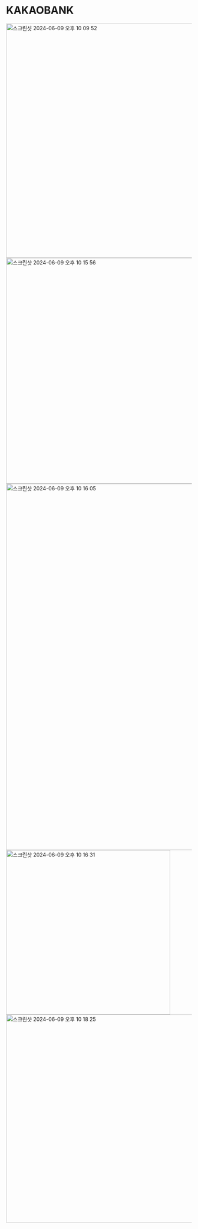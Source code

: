 # KAKAOBANK
<img width="634" alt="스크린샷 2024-06-09 오후 10 09 52" src="https://github.com/jaheo-cisco/KAKAOBANK/assets/172005971/a2c491f9-3101-4f28-9595-702658cadadb">
<img width="611" alt="스크린샷 2024-06-09 오후 10 15 56" src="https://github.com/jaheo-cisco/KAKAOBANK/assets/172005971/e5960d5d-cc1f-4080-8807-da021d402060">
<img width="991" alt="스크린샷 2024-06-09 오후 10 16 05" src="https://github.com/jaheo-cisco/KAKAOBANK/assets/172005971/48c6ed8b-10f8-40a1-bf21-7ea627b71042">
<img width="445" alt="스크린샷 2024-06-09 오후 10 16 31" src="https://github.com/jaheo-cisco/KAKAOBANK/assets/172005971/65089edb-dc97-4d1c-af4e-46379529b750">
<img width="563" alt="스크린샷 2024-06-09 오후 10 18 25" src="https://github.com/jaheo-cisco/KAKAOBANK/assets/172005971/256c4063-41fe-472e-b383-f22b2b7f7dee">
